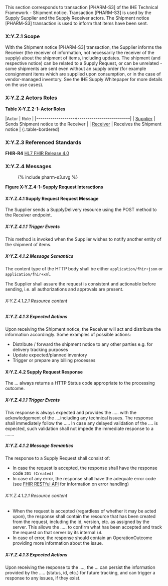 This section corresponds to transaction [PHARM-S3] of the IHE Technical Framework - Shipment notice. Transaction [PHARM-S3] is used by the Supply Supplier and the Supply Receiver actors. The Shipment notice [PHARM-S3] transaction is used to inform that items have been sent.

### X:Y.Z.1 Scope

With the Shipment notice [PHARM-S3] transaction, the Supplier informs the Receiver (the receiver of information, not necessarily the receiver of the supply) about the shipment of items, including updates.
The shipment (and respective notice) can be related to a Supply Request, or can be unrelated - some shipments are sent even without an supply order (for example consignment items which are supplied upon consumption, or in the case of vendor-managed inventory. See the IHE Supply Whitepaper for more details on the use cases). 

### X:Y.Z.2 Actors Roles

**Table X:Y.Z.2-1: Actor Roles**

|Actor | Role |
|-------------------+--------------------------|
| [Supplier](actor_definitions.html#supplier) | Sends Shipment notice to the Receiver |
| [Receiver](actor_definitions.html#receiver) | Receives the Shipment notice |
{:.table-bordered}

### X:Y.Z.3 Referenced Standards

**FHIR-R4** [HL7 FHIR Release 4.0](http://www.hl7.org/FHIR/R4)

### X:Y.Z.4 Messages

<figure>
{% include pharm-s3.svg %}
</figure>



**Figure X:Y.Z.4-1: Supply Request Interactions**

#### X:Y.Z.4.1 Supply Request Request Message
The Supplier sends a SupplyDelivery resource using the POST method to the Receiver endpoint.

##### X:Y.Z.4.1.1 Trigger Events

This method is invoked when the Supplier wishes to notify another entity of the shipment of items. 

##### X:Y.Z.4.1.2 Message Semantics

The content type of the HTTP body shall be either `application/fhir+json` or `application/fhir+xml`.

The Supplier shall assure the request is consistent and actionable before sending, i.e. all authorizations and approvals are present.

###### X:Y.Z.4.1.2.1 Resource content


##### X:Y.Z.4.1.3 Expected Actions
Upon receiving the Shipment notice, the Receiver will act and distribute the information accordingly. Some examples of possible actions:
* Distribute / forward the shipment notice to any other parties e.g. for delivery tracking purposes
* Update expected/planned inventory
* Trigger or prepare any billing processes





#### X:Y.Z.4.2 Supply Request Response
The ... always returns a HTTP Status code appropriate to the processing outcome.

##### X:Y.Z.4.1.1 Trigger Events

This response is always expected and provides the ..... with the ackowledgement of the ....including any technical issues.
The response shall immediately follow the .....
In case any delayed validation of the .... is expected, such validation shall not impede the immediate response to a ....... 

##### X:Y.Z.4.1.2 Message Semantics

The response to a Supply Request shall consist of:
* In case the request is accepted, the response shall have the response code `201 (Created)`
* In case of any error, the response shall have the adequate error code (see [FHIR RESTful API](https://hl7.org/fhir/R4B/http.html) for information on error handling)


###### X:Y.Z.4.1.2.1 Resource content

* When the request is accepted (regardless of whether it may be acted upon), the response shall contain the resource that has been created from the request, including the id, version, etc. as assigned by the server. This allows the ..... to confirm what has been accepted and track the request on that server by its internal `id`.
* In case of error, the response should contain an OperationOutcome providing more information about the issue.

##### X:Y.Z.4.1.3 Expected Actions
Upon receiving the response to the ...., the ... can persist the information provided by the ..... (status, id, etc.) for future tracking, and can trigger a response to any issues, if they exist.

